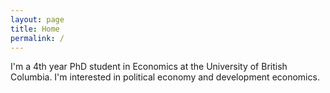 ```yaml
---
layout: page
title: Home
permalink: /
---
```

I'm a 4th year PhD student in Economics at the University of British Columbia.
I'm interested in political economy and development economics.
